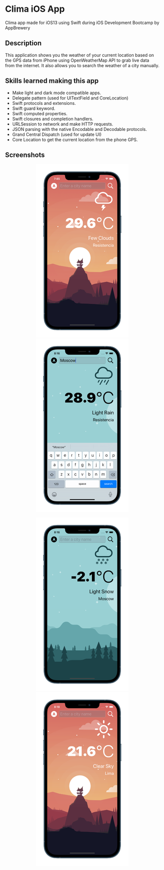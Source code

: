 # Clima iOS App

Clima app made for iOS13 using Swift during iOS Development Bootcamp by AppBrewery

## Description

This application shows you the weather of your current location based on the GPS data from iPhone using  OpenWeatherMap API to grab live data from the internet. It also allows you to search the weather of a city manually. 

## Skills learned making this app

* Make light and dark mode compatible apps.
* Delegate pattern (used for UITextField and CoreLocation)
* Swift protocols and extensions.
* Swift guard keyword. 
* Swift computed properties.
* Swift closures and completion handlers.
* URLSession to network and make HTTP requests.
* JSON parsing with the native Encodable and Decodable protocols.
* Grand Central Dispatch (used for update UI)
* Core Location to get the current location from the phone GPS.

## Screenshots

<p align="center">
    <img src="Screenshots/current_location_resistencia.png" width="300">
    <img src="Screenshots/manual_search_moscow.png" width="300">
</p>

<p align="center">
    <img src="Screenshots/current_weather_moscow.png" width="300">
    <img src="Screenshots/lima_dark_mode.png" width="300">
</p>
